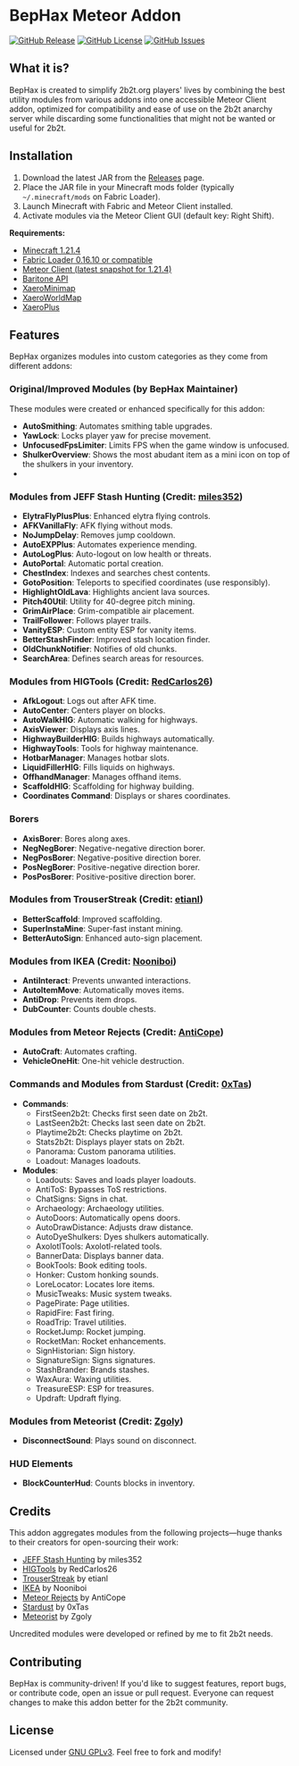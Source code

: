 # BepHax Meteor Addon

[![GitHub Release](https://img.shields.io/github/v/release/dekrom/BepHaxAddon?include_prereleases&label=Latest%20Release)](https://github.com/dekrom/BepHaxAddon/releases)
[![GitHub License](https://img.shields.io/github/license/dekrom/BepHaxAddon)](https://github.com/dekrom/BepHaxAddon/blob/main/LICENSE)
[![GitHub Issues](https://img.shields.io/github/issues/dekrom/BepHaxAddon)](https://github.com/dekrom/BepHaxAddon/issues)

## What it is?

BepHax is created to simplify 2b2t.org players' lives by combining the best utility modules from various addons into one accessible Meteor Client addon, optimized for compatibility and ease of use on the 2b2t anarchy server while discarding some functionalities that might not be wanted or useful for 2b2t.

## Installation

1. Download the latest JAR from the [Releases](https://github.com/dekrom/BepHaxAddon/releases) page.
2. Place the JAR file in your Minecraft mods folder (typically `~/.minecraft/mods` on Fabric Loader).
3. Launch Minecraft with Fabric and Meteor Client installed.
4. Activate modules via the Meteor Client GUI (default key: Right Shift).

**Requirements:**
- [Minecraft 1.21.4](https://minecraft.net/)
- [Fabric Loader 0.16.10 or compatible](https://fabricmc.net/)
- [Meteor Client (latest snapshot for 1.21.4)](https://github.com/MeteorDevelopment/meteor-client/tree/a96efdcdd60ed226650f6fc7f952ba65371bfc4d)
- [Baritone API](https://github.com/cabaletta/baritone/tree/1.21.4)
- [XaeroMinimap](https://modrinth.com/mod/xaeros-minimap)
- [XaeroWorldMap](https://modrinth.com/mod/xaeros-world-map)
- [XaeroPlus](https://github.com/rfresh2/XaeroPlus)

## Features

BepHax organizes modules into custom categories as they come from different addons:

### Original/Improved Modules (by BepHax Maintainer)
These modules were created or enhanced specifically for this addon:
- **AutoSmithing**: Automates smithing table upgrades.
- **YawLock**: Locks player yaw for precise movement.
- **UnfocusedFpsLimiter**: Limits FPS when the game window is unfocused.
- **ShulkerOverview**: Shows the most abudant item as a mini icon on top of the shulkers in your inventory.
- 
### Modules from JEFF Stash Hunting (Credit: [miles352](https://github.com/miles352/meteor-stashhunting-addon))
- **ElytraFlyPlusPlus**: Enhanced elytra flying controls.
- **AFKVanillaFly**: AFK flying without mods.
- **NoJumpDelay**: Removes jump cooldown.
- **AutoEXPPlus**: Automates experience mending.
- **AutoLogPlus**: Auto-logout on low health or threats.
- **AutoPortal**: Automatic portal creation.
- **ChestIndex**: Indexes and searches chest contents.
- **GotoPosition**: Teleports to specified coordinates (use responsibly).
- **HighlightOldLava**: Highlights ancient lava sources.
- **Pitch40Util**: Utility for 40-degree pitch mining.
- **GrimAirPlace**: Grim-compatible air placement.
- **TrailFollower**: Follows player trails.
- **VanityESP**: Custom entity ESP for vanity items.
- **BetterStashFinder**: Improved stash location finder.
- **OldChunkNotifier**: Notifies of old chunks.
- **SearchArea**: Defines search areas for resources.

### Modules from HIGTools (Credit: [RedCarlos26](https://github.com/RedCarlos26/HIGTools))
- **AfkLogout**: Logs out after AFK time.
- **AutoCenter**: Centers player on blocks.
- **AutoWalkHIG**: Automatic walking for highways.
- **AxisViewer**: Displays axis lines.
- **HighwayBuilderHIG**: Builds highways automatically.
- **HighwayTools**: Tools for highway maintenance.
- **HotbarManager**: Manages hotbar slots.
- **LiquidFillerHIG**: Fills liquids on highways.
- **OffhandManager**: Manages offhand items.
- **ScaffoldHIG**: Scaffolding for highway building.
- **Coordinates Command**: Displays or shares coordinates.

### Borers
- **AxisBorer**: Bores along axes.
- **NegNegBorer**: Negative-negative direction borer.
- **NegPosBorer**: Negative-positive direction borer.
- **PosNegBorer**: Positive-negative direction borer.
- **PosPosBorer**: Positive-positive direction borer.

### Modules from TrouserStreak (Credit: [etianl](https://github.com/etianl/Trouser-Streak))
- **BetterScaffold**: Improved scaffolding.
- **SuperInstaMine**: Super-fast instant mining.
- **BetterAutoSign**: Enhanced auto-sign placement.

### Modules from IKEA (Credit: [Nooniboi](https://github.com/Nooniboi/Public-Ikea))
- **AntiInteract**: Prevents unwanted interactions.
- **AutoItemMove**: Automatically moves items.
- **AntiDrop**: Prevents item drops.
- **DubCounter**: Counts double chests.

### Modules from Meteor Rejects (Credit: [AntiCope](https://github.com/AntiCope))
- **AutoCraft**: Automates crafting.
- **VehicleOneHit**: One-hit vehicle destruction.

### Commands and Modules from Stardust (Credit: [0xTas](https://github.com/0xTas/stardust))
- **Commands**:
  - FirstSeen2b2t: Checks first seen date on 2b2t.
  - LastSeen2b2t: Checks last seen date on 2b2t.
  - Playtime2b2t: Checks playtime on 2b2t.
  - Stats2b2t: Displays player stats on 2b2t.
  - Panorama: Custom panorama utilities.
  - Loadout: Manages loadouts.
- **Modules**:
  - Loadouts: Saves and loads player loadouts.
  - AntiToS: Bypasses ToS restrictions.
  - ChatSigns: Signs in chat.
  - Archaeology: Archaeology utilities.
  - AutoDoors: Automatically opens doors.
  - AutoDrawDistance: Adjusts draw distance.
  - AutoDyeShulkers: Dyes shulkers automatically.
  - AxolotlTools: Axolotl-related tools.
  - BannerData: Displays banner data.
  - BookTools: Book editing tools.
  - Honker: Custom honking sounds.
  - LoreLocator: Locates lore items.
  - MusicTweaks: Music system tweaks.
  - PagePirate: Page utilities.
  - RapidFire: Fast firing.
  - RoadTrip: Travel utilities.
  - RocketJump: Rocket jumping.
  - RocketMan: Rocket enhancements.
  - SignHistorian: Sign history.
  - SignatureSign: Signs signatures.
  - StashBrander: Brands stashes.
  - WaxAura: Waxing utilities.
  - TreasureESP: ESP for treasures.
  - Updraft: Updraft flying.

### Modules from Meteorist (Credit: [Zgoly](https://github.com/Zgoly/Meteorist/))
- **DisconnectSound**: Plays sound on disconnect.

### HUD Elements
- **BlockCounterHud**: Counts blocks in inventory.

## Credits
This addon aggregates modules from the following projects—huge thanks to their creators for open-sourcing their work:
- [JEFF Stash Hunting](https://github.com/miles352/meteor-stashhunting-addon) by miles352
- [HIGTools](https://github.com/RedCarlos26/HIGTools) by RedCarlos26
- [TrouserStreak](https://github.com/etianl/Trouser-Streak) by etianl
- [IKEA](https://github.com/Nooniboi/Public-Ikea) by Nooniboi
- [Meteor Rejects](https://github.com/AntiCope) by AntiCope
- [Stardust](https://github.com/0xTas/stardust) by 0xTas
- [Meteorist](https://github.com/Zgoly/Meteorist/) by Zgoly

Uncredited modules were developed or refined by me to fit 2b2t needs.

## Contributing
BepHax is community-driven! If you'd like to suggest features, report bugs, or contribute code, open an issue or pull request. Everyone can request changes to make this addon better for the 2b2t community.

## License
Licensed under [GNU GPLv3](LICENSE). Feel free to fork and modify!
